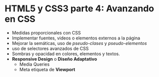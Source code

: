# HTML5 y CSS3 parte 4: Avanzando en CSS

* Medidas proporcionales con CSS
* Implementar fuentes, videos o elementos externos a la página
* Mejorar la semáticas, uso de *pseudo-clases* y *pseudo-elementos*
* uso de selectores avanzados de CSS
* Sombras y opacidad en colores, elementos y textos.
* **Responsive Design** o **Diseño Adaptativo**
    * Media Queries
    * Meta etiqueta de **Viewport**